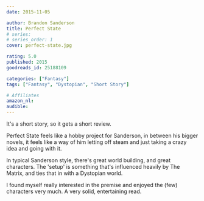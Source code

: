 ```yaml
---
date: 2015-11-05

author: Brandon Sanderson
title: Perfect State
# series: 
# series_order: 1
cover: perfect-state.jpg

rating: 5.0
published: 2015
goodreads_id: 25188109

categories: ["Fantasy"]
tags: ["Fantasy", "Dystopian", "Short Story"]

# Affiliates
amazon_nl: 
audible: 
---
```


It's a short story, so it gets a short review.

<!--more-->

Perfect State feels like a hobby project for Sanderson, in between his bigger novels, it feels like a way of him letting off steam and just taking a crazy idea and going with it.

In typical Sanderson style, there's great world building, and great characters. The 'setup' is something that's influenced heavily by The Matrix, and ties that in with a Dystopian world.

I found myself really interested in the premise and enjoyed the (few) characters very much. A very solid, entertaining read.
